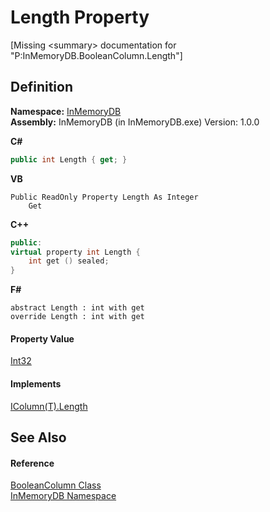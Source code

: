 # Length Property


\[Missing &lt;summary&gt; documentation for "P:InMemoryDB.BooleanColumn.Length"\]



## Definition
**Namespace:** <a href="044e8d7f-0f94-a8b4-bd65-529f6359fdf7">InMemoryDB</a>  
**Assembly:** InMemoryDB (in InMemoryDB.exe) Version: 1.0.0

**C#**
``` C#
public int Length { get; }
```
**VB**
``` VB
Public ReadOnly Property Length As Integer
	Get
```
**C++**
``` C++
public:
virtual property int Length {
	int get () sealed;
}
```
**F#**
``` F#
abstract Length : int with get
override Length : int with get
```



#### Property Value
<a href="https://learn.microsoft.com/dotnet/api/system.int32" target="_blank" rel="noopener noreferrer">Int32</a>

#### Implements
<a href="539d47f0-ab0b-220e-5f8d-acffb625f853">IColumn(T).Length</a>  


## See Also


#### Reference
<a href="98994abe-26d5-edd7-b45e-66432979d475">BooleanColumn Class</a>  
<a href="044e8d7f-0f94-a8b4-bd65-529f6359fdf7">InMemoryDB Namespace</a>  
